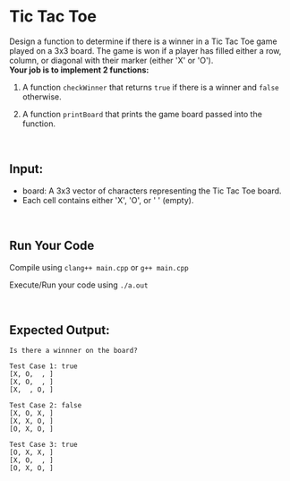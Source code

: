 # Tic Tac Toe

Design a function to determine if there is a winner in a Tic Tac Toe game played on a 3x3 board. 
The game is won if a player has filled either a row, column, or diagonal with their marker (either 'X' or 'O').
<br />
**Your job is to implement 2 functions:**

1. A function `checkWinner` that
   returns `true` if there is a winner and `false` otherwise.

2. A function `printBoard` that
   prints the game board passed into the function.
<br />

## Input:
- board: A 3x3 vector of characters representing the Tic Tac Toe board.
- Each cell contains either 'X', 'O', or ' ' (empty).

<br />

## Run Your Code

Compile using `clang++ main.cpp` or `g++ main.cpp`

Execute/Run your code using `./a.out`

<br />


## Expected Output:

```
Is there a winnner on the board?

Test Case 1: true
[X, O,  , ]
[X, O,  , ]
[X,  , O, ]

Test Case 2: false
[X, O, X, ]
[X, X, O, ]
[O, X, O, ]

Test Case 3: true
[O, X, X, ]
[X, O,  , ]
[O, X, O, ]
```
